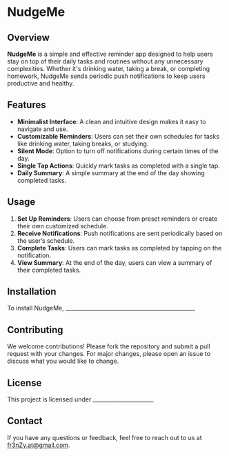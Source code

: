 # NudgeMe

## Overview

**NudgeMe** is a simple and effective reminder app designed to help users stay on top of their daily tasks and routines without any unnecessary complexities. Whether it's drinking water, taking a break, or completing homework, NudgeMe sends periodic push notifications to keep users productive and healthy.

## Features

- **Minimalist Interface**: A clean and intuitive design makes it easy to navigate and use.
- **Customizable Reminders**: Users can set their own schedules for tasks like drinking water, taking breaks, or studying.
- **Silent Mode**: Option to turn off notifications during certain times of the day.
- **Single Tap Actions**: Quickly mark tasks as completed with a single tap.
- **Daily Summary**: A simple summary at the end of the day showing completed tasks.

## Usage

1. **Set Up Reminders**: Users can choose from preset reminders or create their own customized schedule.
2. **Receive Notifications**: Push notifications are sent periodically based on the user’s schedule.
3. **Complete Tasks**: Users can mark tasks as completed by tapping on the notification.
4. **View Summary**: At the end of the day, users can view a summary of their completed tasks.

## Installation

To install NudgeMe, _______________________________________________

## Contributing

We welcome contributions! Please fork the repository and submit a pull request with your changes. For major changes, please open an issue to discuss what you would like to change.

## License

This project is licensed under ______________________

## Contact

If you have any questions or feedback, feel free to reach out to us at fr3nZy.at@gmail.com.
